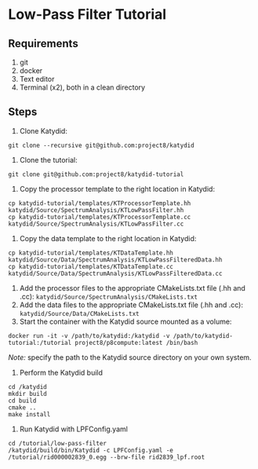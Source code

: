 # Low-Pass Filter Tutorial

## Requirements

1. git
1. docker
1. Text editor
1. Terminal (x2), both in a clean directory

## Steps

1. Clone Katydid: 
  ```
  git clone --recursive git@github.com:project8/katydid
  ```
1. Clone the tutorial:
  ```
  git clone git@github.com:project8/katydid-tutorial
  ```
1. Copy the processor template to the right location in Katydid:
  ```
  cp katydid-tutorial/templates/KTProcessorTemplate.hh katydid/Source/SpectrumAnalysis/KTLowPassFilter.hh
  cp katydid-tutorial/templates/KTProcessorTemplate.cc katydid/Source/SpectrumAnalysis/KTLowPassFilter.cc
  ```
1. Copy the data template to the right location in Katydid:
  ```
  cp katydid-tutorial/templates/KTDataTemplate.hh katydid/Source/Data/SpectrumAnalysis/KTLowPassFilteredData.hh
  cp katydid-tutorial/templates/KTDataTemplate.cc katydid/Source/Data/SpectrumAnalysis/KTLowPassFilteredData.cc
  ```
1. Add the processor files to the appropriate CMakeLists.txt file (.hh and .cc): `katydid/Source/SpectrumAnalysis/CMakeLists.txt`
1. Add the data files to the appropriate CMakeLists.txt file (.hh and .cc): `katydid/Source/Data/CMakeLists.txt`
1. Start the container with the Katydid source mounted as a volume:
  ```
  docker run -it -v /path/to/katydid:/katydid -v /path/to/katydid-tutorial:/tutorial project8/p8compute:latest /bin/bash
  ```
  *Note:* specify the path to the Katydid source directory on your own system.
1. Perform the Katydid build
  ```
  cd /katydid
  mkdir build
  cd build
  cmake ..
  make install
  ```
1. Run Katydid with LPFConfig.yaml
  ```
  cd /tutorial/low-pass-filter
  /katydid/build/bin/Katydid -c LPFConfig.yaml -e /tutorial/rid000002839_0.egg --brw-file rid2839_lpf.root
  ```